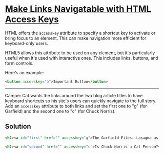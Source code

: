# [Make Links Navigatable with HTML Access Keys](https://learn.freecodecamp.org/responsive-web-design/applied-accessibility/make-links-navigatable-with-html-access-keys)

HTML offers the `accesskey` attribute to specify a shortcut key to activate or bring focus to an element. This can make navigation more efficient for keyboard-only users.

HTML5 allows this attribute to be used on any element, but it's particularly useful when it's used with interactive ones. This includes links, buttons, and form controls.

Here's an example:

```html
<button accesskey="b">Important Button</button>
```

---

Camper Cat wants the links around the two blog article titles to have keyboard shortcuts so his site's users can quickly navigate to the full story. Add an `accesskey` attribute to both links and set the first one to "g" (for Garfield) and the second one to "c" (for Chuck Norris).

## Solution

```html
<h2><a id="first" href="" accesskey="g">The Garfield Files: Lasagna as Training Fuel?</a></h2>

<h2><a id="second" href="" accesskey="c">Is Chuck Norris a Cat Person?</a></h2>
```